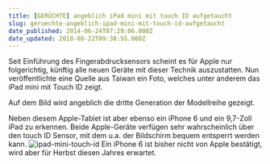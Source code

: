 ```yaml
---
title: [GERÜCHTE] angeblich iPad mini mit touch ID aufgetaucht
slug: geruechte-angeblich-ipad-mini-mit-touch-id-aufgetaucht
date_published: 2014-06-24T07:29:06.000Z
date_updated: 2018-08-22T09:38:55.000Z
---
```


Seit Einführung des Fingerabdrucksensors scheint es für Apple nur folgerichtig, künftig alle neuen Geräte mit dieser Technik auszustatten. Nun veröffentlichte eine Quelle aus Taiwan ein Foto, welches unter anderem das iPad mini mit Touch ID zeigt. 

Auf dem Bild wird angeblich die dritte Generation der Modellreihe gezeigt.

Neben diesem Apple-Tablet ist aber ebenso ein iPhone 6 und ein 9,7-Zoll iPad zu erkennen. Beide Apple-Geräte verfügen sehr wahrscheinlich über den touch ID Sensor, mit dem u.a. der Bildschirm bequem entsperrt werden kann.
![ipad-mini-touch-id](//picdump.thafaker.de/2014/06/ipad-mini-touch-id-580x347.jpg)
Ein iPhone 6 ist bisher nicht von Apple bestätigt, wird aber für Herbst diesen Jahres erwartet.
